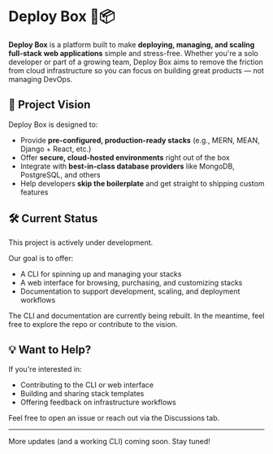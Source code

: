 # Deploy Box 🚀📦

**Deploy Box** is a platform built to make **deploying, managing, and scaling full-stack web applications** simple and stress-free. Whether you're a solo developer or part of a growing team, Deploy Box aims to remove the friction from cloud infrastructure so you can focus on building great products — not managing DevOps.

## 🎯 Project Vision

Deploy Box is designed to:

- Provide **pre-configured, production-ready stacks** (e.g., MERN, MEAN, Django + React, etc.)
- Offer **secure, cloud-hosted environments** right out of the box
- Integrate with **best-in-class database providers** like MongoDB, PostgreSQL, and others
- Help developers **skip the boilerplate** and get straight to shipping custom features

## 🛠️ Current Status

This project is actively under development.

Our goal is to offer:

- A CLI for spinning up and managing your stacks
- A web interface for browsing, purchasing, and customizing stacks
- Documentation to support development, scaling, and deployment workflows

The CLI and documentation are currently being rebuilt. In the meantime, feel free to explore the repo or contribute to the vision.

## 💡 Want to Help?

If you're interested in:

- Contributing to the CLI or web interface
- Building and sharing stack templates
- Offering feedback on infrastructure workflows

Feel free to open an issue or reach out via the Discussions tab.

---

More updates (and a working CLI) coming soon. Stay tuned!


